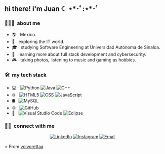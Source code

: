 <h2> hi there! i'm Juan ☾ ⋆*･ﾟ:⋆*･ﾟ </h2>

<h3> 👨🏻‍💻 &nbsp;about me  </h3>

- 🌎 &nbsp; Mexico.
- 🤔 &nbsp; exploring the IT world.
- 🎓 &nbsp; studying Software Engineering at Universidad Autónoma de Sinaloa.
- 🌱 &nbsp; learning more about full stack development and cybersecurity.
- 🎮 &nbsp; taking photos, listening to music and gaming as hobbies.

<h3> 🛠 &nbsp;my tech stack </h3>

- 💻 &nbsp;
  ![Python](https://img.shields.io/badge/-Python-333333?style=flat&logo=python)
  ![Java](https://img.shields.io/badge/-Java-333333?style=flat&logo=Java&logoColor=007396)
  ![C++](https://img.shields.io/badge/-C++-333333?style=flat&logo=C%2B%2B&logoColor=00599C)
- 🌐 &nbsp;
  ![HTML5](https://img.shields.io/badge/-HTML5-333333?style=flat&logo=HTML5)
  ![CSS](https://img.shields.io/badge/-CSS-333333?style=flat&logo=CSS3&logoColor=1572B6)
  ![JavaScript](https://img.shields.io/badge/-JavaScript-333333?style=flat&logo=javascript)
- 🛢 &nbsp;
  ![MySQL](https://img.shields.io/badge/-MySQL-333333?style=flat&logo=mysql)
- ⚙️ &nbsp;
  ![GitHub](https://img.shields.io/badge/-GitHub-333333?style=flat&logo=github)
- 🔧 &nbsp;
  ![Visual Studio Code](https://img.shields.io/badge/-Visual%20Studio%20Code-333333?style=flat&logo=visual-studio-code&logoColor=007ACC)
  ![Eclipse](https://img.shields.io/badge/-Eclipse-333333?style=flat&logo=eclipse-ide&logoColor=2C2255)

<h3> 🤝🏻 &nbsp;connect with me </h3>

<p align="center">
<a href="https://www.linkedin.com/in/juan-de-dios-sapién-flores-965780233/"><img alt="LinkedIn" src="https://img.shields.io/badge/LinkedIn-Aditya%20Vikram%20Singh-blue?style=flat-square&logo=linkedin"></a>
<a href="https://www.instagram.com/juddcito/"><img alt="Instagram" src="https://img.shields.io/badge/Instagram-adityavs__-blue?style=flat-square&logo=instagram"></a>
<a href="mailto:sapienfloresjuandedios@gmail.com"><img alt="Email" src="https://img.shields.io/badge/Email-avsingh@umass.edu-blue?style=flat-square&logo=gmail"></a>
</p>

⭐️ From [volvorettaa](https://github.com/volvorettaa)
